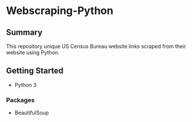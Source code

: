 # Webscraping-Python
## Summary
This repository unique US Census Bureau website links scraped from their website using Python.
## Getting Started
- Python 3
### Packages
- BeautifulSoup
